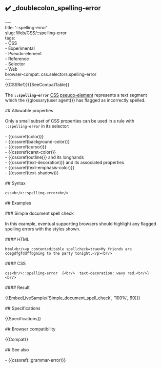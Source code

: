 ## ✔️ _doublecolon_spelling-error 
 ---<br/>title: '::spelling-error'<br/>slug: Web/CSS/::spelling-error<br/>tags:<br/>  - CSS<br/>  - Experimental<br/>  - Pseudo-element<br/>  - Reference<br/>  - Selector<br/>  - Web<br/>browser-compat: css.selectors.spelling-error<br/>---<br/>{{CSSRef}}{{SeeCompatTable}}<br/><br/>The **`::spelling-error`** [CSS](/en-US/docs/Web/CSS) [pseudo-element](/en-US/docs/Web/CSS/Pseudo-elements) represents a text segment which the {{glossary(user agent)}} has flagged as incorrectly spelled.<br/><br/>## Allowable properties<br/><br/>Only a small subset of CSS properties can be used in a rule with `::spelling-error` in its selector:<br/><br/>- {{cssxref(color)}}<br/>- {{cssxref(background-color)}}<br/>- {{cssxref(cursor)}}<br/>- {{cssxref(caret-color)}}<br/>- {{cssxref(outline)}} and its longhands<br/>- {{cssxref(text-decoration)}} and its associated properties<br/>- {{cssxref(text-emphasis-color)}}<br/>- {{cssxref(text-shadow)}}<br/><br/>## Syntax<br/><br/>```css<br/>::spelling-error<br/>```<br/><br/>## Examples<br/><br/>### Simple document spell check<br/><br/>In this example, eventual supporting browsers should highlight any flagged spelling errors with the styles shown.<br/><br/>#### HTML<br/><br/>```html<br/><p contenteditable spellcheck=true>My friends are coegdfgfddffbgning to the party tonight.</p><br/>```<br/><br/>#### CSS<br/><br/>```css<br/>::spelling-error  {<br/>  text-decoration: wavy red;<br/>}<br/>```<br/><br/>#### Result<br/><br/>{{EmbedLiveSample('Simple_document_spell_check', '100%', 60)}}<br/><br/>## Specifications<br/><br/>{{Specifications}}<br/><br/>## Browser compatibility<br/><br/>{{Compat}}<br/><br/>## See also<br/><br/>- {{cssxref(::grammar-error)}}<br/>